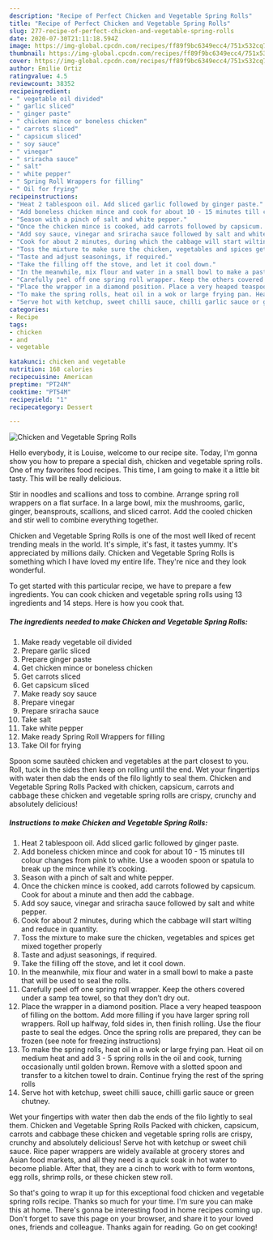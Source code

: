 ```yaml
---
description: "Recipe of Perfect Chicken and Vegetable Spring Rolls"
title: "Recipe of Perfect Chicken and Vegetable Spring Rolls"
slug: 277-recipe-of-perfect-chicken-and-vegetable-spring-rolls
date: 2020-07-30T21:11:18.594Z
image: https://img-global.cpcdn.com/recipes/ff89f9bc6349ecc4/751x532cq70/chicken-and-vegetable-spring-rolls-recipe-main-photo.jpg
thumbnail: https://img-global.cpcdn.com/recipes/ff89f9bc6349ecc4/751x532cq70/chicken-and-vegetable-spring-rolls-recipe-main-photo.jpg
cover: https://img-global.cpcdn.com/recipes/ff89f9bc6349ecc4/751x532cq70/chicken-and-vegetable-spring-rolls-recipe-main-photo.jpg
author: Emilie Ortiz
ratingvalue: 4.5
reviewcount: 38352
recipeingredient:
- " vegetable oil divided"
- " garlic sliced"
- " ginger paste"
- " chicken mince or boneless chicken"
- " carrots sliced"
- " capsicum sliced"
- " soy sauce"
- " vinegar"
- " sriracha sauce"
- " salt"
- " white pepper"
- " Spring Roll Wrappers for filling"
- " Oil for frying"
recipeinstructions:
- "Heat 2 tablespoon oil. Add sliced garlic followed by ginger paste."
- "Add boneless chicken mince and cook for about 10 - 15 minutes till colour changes from pink to white. Use a wooden spoon or spatula to break up the mince while it’s cooking."
- "Season with a pinch of salt and white pepper."
- "Once the chicken mince is cooked, add carrots followed by capsicum. Cook for about a minute and then add the cabbage."
- "Add soy sauce, vinegar and sriracha sauce followed by salt and white pepper."
- "Cook for about 2 minutes, during which the cabbage will start wilting and reduce in quantity."
- "Toss the mixture to make sure the chicken, vegetables and spices get mixed together properly"
- "Taste and adjust seasonings, if required."
- "Take the filling off the stove, and let it cool down."
- "In the meanwhile, mix flour and water in a small bowl to make a paste that will be used to seal the rolls."
- "Carefully peel off one spring roll wrapper. Keep the others covered under a samp tea towel, so that they don’t dry out."
- "Place the wrapper in a diamond position. Place a very heaped teaspoon of filling on the bottom. Add more filling if you have larger spring roll wrappers. Roll up halfway, fold sides in, then finish rolling. Use the flour paste to seal the edges. Once the spring rolls are prepared, they can be frozen (see note for freezing instructions)"
- "To make the spring rolls, heat oil in a wok or large frying pan. Heat oil on medium heat and add 3 - 5 spring rolls in the oil and cook, turning occasionally until golden brown. Remove with a slotted spoon and transfer to a kitchen towel to drain. Continue frying the rest of the spring rolls"
- "Serve hot with ketchup, sweet chilli sauce, chilli garlic sauce or green chutney."
categories:
- Recipe
tags:
- chicken
- and
- vegetable

katakunci: chicken and vegetable 
nutrition: 168 calories
recipecuisine: American
preptime: "PT24M"
cooktime: "PT54M"
recipeyield: "1"
recipecategory: Dessert

---
```



![Chicken and Vegetable Spring Rolls](https://img-global.cpcdn.com/recipes/ff89f9bc6349ecc4/751x532cq70/chicken-and-vegetable-spring-rolls-recipe-main-photo.jpg)

Hello everybody, it is Louise, welcome to our recipe site. Today, I'm gonna show you how to prepare a special dish, chicken and vegetable spring rolls. One of my favorites food recipes. This time, I am going to make it a little bit tasty. This will be really delicious.

Stir in noodles and scallions and toss to combine. Arrange spring roll wrappers on a flat surface. In a large bowl, mix the mushrooms, garlic, ginger, beansprouts, scallions, and sliced carrot. Add the cooled chicken and stir well to combine everything together.

Chicken and Vegetable Spring Rolls is one of the most well liked of recent trending meals in the world. It's simple, it's fast, it tastes yummy. It's appreciated by millions daily. Chicken and Vegetable Spring Rolls is something which I have loved my entire life. They're nice and they look wonderful.


To get started with this particular recipe, we have to prepare a few ingredients. You can cook chicken and vegetable spring rolls using 13 ingredients and 14 steps. Here is how you cook that.

<!--inarticleads1-->

##### The ingredients needed to make Chicken and Vegetable Spring Rolls:

1. Make ready  vegetable oil divided
1. Prepare  garlic sliced
1. Prepare  ginger paste
1. Get  chicken mince or boneless chicken
1. Get  carrots sliced
1. Get  capsicum sliced
1. Make ready  soy sauce
1. Prepare  vinegar
1. Prepare  sriracha sauce
1. Take  salt
1. Take  white pepper
1. Make ready  Spring Roll Wrappers for filling
1. Take  Oil for frying


Spoon some sautèed chicken and vegetables at the part closest to you. Roll, tuck in the sides then keep on rolling until the end. Wet your fingertips with water then dab the ends of the filo lightly to seal them. Chicken and Vegetable Spring Rolls Packed with chicken, capsicum, carrots and cabbage these chicken and vegetable spring rolls are crispy, crunchy and absolutely delicious! 

<!--inarticleads2-->

##### Instructions to make Chicken and Vegetable Spring Rolls:

1. Heat 2 tablespoon oil. Add sliced garlic followed by ginger paste.
1. Add boneless chicken mince and cook for about 10 - 15 minutes till colour changes from pink to white. Use a wooden spoon or spatula to break up the mince while it’s cooking.
1. Season with a pinch of salt and white pepper.
1. Once the chicken mince is cooked, add carrots followed by capsicum. Cook for about a minute and then add the cabbage.
1. Add soy sauce, vinegar and sriracha sauce followed by salt and white pepper.
1. Cook for about 2 minutes, during which the cabbage will start wilting and reduce in quantity.
1. Toss the mixture to make sure the chicken, vegetables and spices get mixed together properly
1. Taste and adjust seasonings, if required.
1. Take the filling off the stove, and let it cool down.
1. In the meanwhile, mix flour and water in a small bowl to make a paste that will be used to seal the rolls.
1. Carefully peel off one spring roll wrapper. Keep the others covered under a samp tea towel, so that they don’t dry out.
1. Place the wrapper in a diamond position. Place a very heaped teaspoon of filling on the bottom. Add more filling if you have larger spring roll wrappers. Roll up halfway, fold sides in, then finish rolling. Use the flour paste to seal the edges. Once the spring rolls are prepared, they can be frozen (see note for freezing instructions)
1. To make the spring rolls, heat oil in a wok or large frying pan. Heat oil on medium heat and add 3 - 5 spring rolls in the oil and cook, turning occasionally until golden brown. Remove with a slotted spoon and transfer to a kitchen towel to drain. Continue frying the rest of the spring rolls
1. Serve hot with ketchup, sweet chilli sauce, chilli garlic sauce or green chutney.


Wet your fingertips with water then dab the ends of the filo lightly to seal them. Chicken and Vegetable Spring Rolls Packed with chicken, capsicum, carrots and cabbage these chicken and vegetable spring rolls are crispy, crunchy and absolutely delicious! Serve hot with ketchup or sweet chili sauce. Rice paper wrappers are widely available at grocery stores and Asian food markets, and all they need is a quick soak in hot water to become pliable. After that, they are a cinch to work with to form wontons, egg rolls, shrimp rolls, or these chicken stew roll. 

So that's going to wrap it up for this exceptional food chicken and vegetable spring rolls recipe. Thanks so much for your time. I'm sure you can make this at home. There's gonna be interesting food in home recipes coming up. Don't forget to save this page on your browser, and share it to your loved ones, friends and colleague. Thanks again for reading. Go on get cooking!
